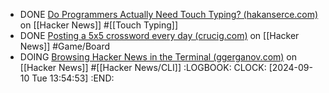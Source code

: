 - DONE [Do Programmers Actually Need Touch Typing? (hakanserce.com)](https://news.ycombinator.com/item?id=41484743) on [[Hacker News]] #[[Touch Typing]]
- DONE [Posting a 5x5 crossword every day (crucig.com)](https://news.ycombinator.com/item?id=41431328) on [[Hacker News]] #Game/Board
- DOING [Browsing Hacker News in the Terminal (ggerganov.com)](https://news.ycombinator.com/item?id=41471157) on [[Hacker News]] #[[Hacker News/CLI]]
  :LOGBOOK:
  CLOCK: [2024-09-10 Tue 13:54:53]
  :END: